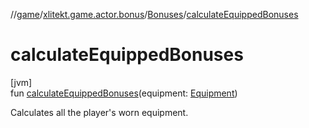 //[game](../../../index.md)/[xlitekt.game.actor.bonus](../index.md)/[Bonuses](index.md)/[calculateEquippedBonuses](calculate-equipped-bonuses.md)

# calculateEquippedBonuses

[jvm]\
fun [calculateEquippedBonuses](calculate-equipped-bonuses.md)(equipment: [Equipment](../../xlitekt.game.content.container.equipment/-equipment/index.md))

Calculates all the player's worn equipment.
